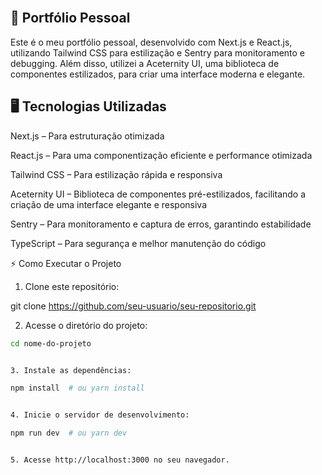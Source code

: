 <br />
<h2>🚀 Portfólio Pessoal</h2>

Este é o meu portfólio pessoal, desenvolvido com Next.js e React.js, utilizando Tailwind CSS para estilização e Sentry para monitoramento e debugging. Além disso, utilizei a Aceternity UI, uma biblioteca de componentes estilizados, para criar uma interface moderna e elegante.

<h2>🖥️ Tecnologias Utilizadas </h2>

Next.js – Para estruturação otimizada

React.js – Para uma componentização eficiente e performance otimizada

Tailwind CSS – Para estilização rápida e responsiva

Aceternity UI – Biblioteca de componentes pré-estilizados, facilitando a criação de uma interface elegante e responsiva

Sentry – Para monitoramento e captura de erros, garantindo estabilidade

TypeScript – Para segurança e melhor manutenção do código

⚡ Como Executar o Projeto

1. Clone este repositório:

git clone https://github.com/seu-usuario/seu-repositorio.git


2. Acesse o diretório do projeto:

```bash
cd nome-do-projeto


3. Instale as dependências:

npm install  # ou yarn install


4. Inicie o servidor de desenvolvimento:

npm run dev  # ou yarn dev


5. Acesse http://localhost:3000 no seu navegador.
